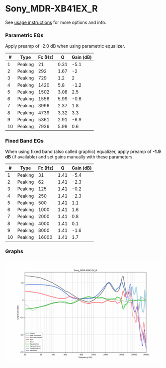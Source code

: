# Sony_MDR-XB41EX_R
See [usage instructions](https://github.com/jaakkopasanen/AutoEq#usage) for more options and info.

### Parametric EQs
Apply preamp of -2.0 dB when using parametric equalizer.

|   # | Type    |   Fc (Hz) |    Q |   Gain (dB) |
|-----|---------|-----------|------|-------------|
|   1 | Peaking |        21 | 0.31 |        -5.1 |
|   2 | Peaking |       292 | 1.67 |        -2   |
|   3 | Peaking |       729 | 1.2  |         2   |
|   4 | Peaking |      1420 | 5.8  |        -1.2 |
|   5 | Peaking |      1502 | 3.08 |         2.5 |
|   6 | Peaking |      1556 | 5.99 |        -0.6 |
|   7 | Peaking |      3996 | 2.37 |         1.8 |
|   8 | Peaking |      4739 | 3.32 |         3.3 |
|   9 | Peaking |      5361 | 2.91 |        -6.9 |
|  10 | Peaking |      7936 | 5.99 |         0.6 |

### Fixed Band EQs
When using fixed band (also called graphic) equalizer, apply preamp of **-1.9 dB** (if available) and set gains manually with these parameters.

|   # | Type    |   Fc (Hz) |    Q |   Gain (dB) |
|-----|---------|-----------|------|-------------|
|   1 | Peaking |        31 | 1.41 |        -5.4 |
|   2 | Peaking |        62 | 1.41 |        -2.3 |
|   3 | Peaking |       125 | 1.41 |        -0.2 |
|   4 | Peaking |       250 | 1.41 |        -2.3 |
|   5 | Peaking |       500 | 1.41 |         1.1 |
|   6 | Peaking |      1000 | 1.41 |         1.6 |
|   7 | Peaking |      2000 | 1.41 |         0.8 |
|   8 | Peaking |      4000 | 1.41 |         0.1 |
|   9 | Peaking |      8000 | 1.41 |        -1.6 |
|  10 | Peaking |     16000 | 1.41 |         1.7 |

### Graphs
![](./Sony_MDR-XB41EX_R.png)
